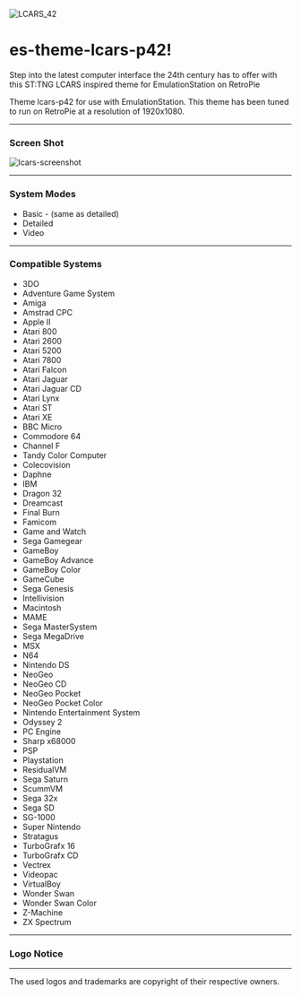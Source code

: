 ![LCARS_42](https://user-images.githubusercontent.com/70246999/173084025-34aa887f-0237-4d5b-a3bc-26ff8c11726b.png)

# es-theme-lcars-p42!

Step into the latest computer interface the 24th century has to offer with this ST:TNG LCARS inspired theme for EmulationStation on RetroPie

Theme lcars-p42 for use with EmulationStation. 
This theme has been tuned to run on RetroPie at a resolution of 1920x1080.
<hr>
<h3>Screen Shot</h3>

![lcars-screenshot](https://user-images.githubusercontent.com/70246999/173098188-0e4a05fb-7250-4b55-82da-fb8726290650.png)
<hr>
<h3>System Modes</h3>
<UL>
  <li>Basic - (same as detailed)
  <li>Detailed
  <li>Video
</ul>
<hr>

<h3>Compatible Systems</h3>
<ul>
<li>3DO
<li>Adventure Game System
<li>Amiga
<li>Amstrad CPC
<li>Apple II
<li>Atari 800
<li>Atari 2600
<li>Atari 5200
<li>Atari 7800
<li>Atari Falcon
<li>Atari Jaguar
<li>Atari Jaguar CD
<li>Atari Lynx
<li>Atari ST
<li>Atari XE
<li>BBC Micro
<li>Commodore 64
<li>Channel F
<li>Tandy Color Computer
<li>Colecovision
<li>Daphne
<li>IBM
<li>Dragon 32
<li>Dreamcast
<li>Final Burn
<li>Famicom
<li>Game and Watch
<li>Sega Gamegear
<li>GameBoy
<li>GameBoy Advance
<li>GameBoy Color
<li>GameCube
<li>Sega Genesis
<li>Intellivision
<li>Macintosh
<li>MAME
<li>Sega MasterSystem
<li>Sega MegaDrive
<li>MSX
<li>N64
<li>Nintendo DS
<li>NeoGeo
<li>NeoGeo CD
<li>NeoGeo Pocket
<li>NeoGeo Pocket Color
<li>Nintendo Entertainment System
<li>Odyssey 2
<li>PC Engine
<li>Sharp x68000
<li>PSP
<li>Playstation
<li>ResidualVM
<li>Sega Saturn
<li>ScummVM
<li>Sega 32x
<li>Sega SD
<li>SG-1000
<li>Super Nintendo
<li>Stratagus
<li>TurboGrafx 16
<li>TurboGrafx CD
<li>Vectrex
<li>Videopac
<li>VirtualBoy
<li>Wonder Swan
<li>Wonder Swan Color
<li>Z-Machine
<li>ZX Spectrum
</ul>
<hr>
<h3>Logo Notice</h3>
<hr>
The used logos and trademarks are copyright of their respective owners.

